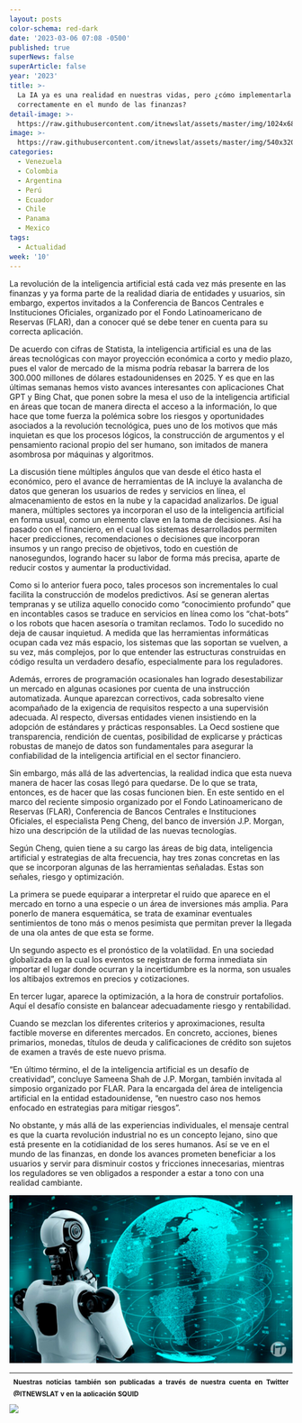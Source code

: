```yaml
---
layout: posts
color-schema: red-dark
date: '2023-03-06 07:08 -0500'
published: true
superNews: false
superArticle: false
year: '2023'
title: >-
  La IA ya es una realidad en nuestras vidas, pero ¿cómo implementarla
  correctamente en el mundo de las finanzas? 
detail-image: >-
  https://raw.githubusercontent.com/itnewslat/assets/master/img/1024x680/mundo-AI-g.jpg
image: >-
  https://raw.githubusercontent.com/itnewslat/assets/master/img/540x320/mundo-AI-p.jpg
categories:
  - Venezuela
  - Colombia
  - Argentina
  - Perú
  - Ecuador
  - Chile
  - Panama
  - Mexico
tags:
  - Actualidad
week: '10'
---
```

La revolución de la inteligencia artificial está cada vez más presente en las finanzas y ya forma parte de la realidad diaria de entidades y usuarios, sin embargo, expertos invitados a la Conferencia de Bancos Centrales e Instituciones Oficiales, organizado por el Fondo Latinoamericano de Reservas (FLAR), dan a conocer qué se debe tener en cuenta para su correcta aplicación.

De acuerdo con cifras de Statista, la inteligencia artificial es una de las áreas tecnológicas con mayor proyección económica a corto y medio plazo, pues el valor de mercado de la misma podría rebasar la barrera de los 300.000 millones de dólares estadounidenses en 2025. Y es que en las últimas semanas hemos visto avances interesantes con aplicaciones Chat GPT y Bing Chat, que ponen sobre la mesa el uso de la inteligencia artificial en áreas que tocan de manera directa el acceso a la información, lo que hace que tome fuerza la polémica sobre los riesgos y oportunidades asociados a la revolución tecnológica, pues uno de los motivos que más inquietan es que los procesos lógicos, la construcción de argumentos y el pensamiento racional propio del ser humano, son imitados de manera asombrosa por máquinas y algoritmos.

La discusión tiene múltiples ángulos que van desde el ético hasta el económico, pero el avance de herramientas de IA incluye la avalancha de datos que generan los usuarios de redes y servicios en línea, el almacenamiento de estos en la nube y la capacidad analizarlos. De igual manera, múltiples sectores ya incorporan el uso de la inteligencia artificial en forma usual, como un elemento clave en la toma de decisiones. Así ha pasado con el financiero, en el cual los sistemas desarrollados permiten hacer predicciones, recomendaciones o decisiones que incorporan insumos y un rango preciso de objetivos, todo en cuestión de nanosegundos, logrando hacer su labor de forma más precisa, aparte de reducir costos y aumentar la productividad.

Como si lo anterior fuera poco, tales procesos son incrementales lo cual facilita la construcción de modelos predictivos. Así se generan alertas tempranas y se utiliza aquello conocido como “conocimiento profundo” que en incontables casos se traduce en servicios en línea como los “chat-bots” o los robots que hacen asesoría o tramitan reclamos. Todo lo sucedido no deja de causar inquietud.  A medida que las herramientas informáticas ocupan cada vez más espacio, los sistemas que las soportan se vuelven, a su vez, más complejos, por lo que entender las estructuras construidas en código resulta un verdadero desafío, especialmente para los reguladores.

Además, errores de programación ocasionales han logrado desestabilizar un mercado en algunas ocasiones por cuenta de una instrucción automatizada. Aunque aparezcan correctivos, cada sobresalto viene acompañado de la exigencia de requisitos respecto a una supervisión adecuada. Al respecto, diversas entidades vienen insistiendo en la adopción de estándares y prácticas responsables. La Oecd sostiene que transparencia, rendición de cuentas, posibilidad de explicarse y prácticas robustas de manejo de datos son fundamentales para asegurar la confiabilidad de la inteligencia artificial en el sector financiero.

Sin embargo, más allá de las advertencias, la realidad indica que esta nueva manera de hacer las cosas llegó para quedarse. De lo que se trata, entonces, es de hacer que las cosas funcionen bien. En este sentido en el marco del reciente simposio organizado por el Fondo Latinoamericano de Reservas (FLAR), Conferencia de Bancos Centrales e Instituciones Oficiales, el especialista Peng Cheng, del banco de inversión J.P. Morgan, hizo una descripción de la utilidad de las nuevas tecnologías.

Según Cheng, quien tiene a su cargo las áreas de big data, inteligencia artificial y estrategias de alta frecuencia, hay tres zonas concretas en las que se incorporan algunas de las herramientas señaladas. Estas son señales, riesgo y optimización.

La primera se puede equiparar a interpretar el ruido que aparece en el mercado en torno a una especie o un área de inversiones más amplia. Para ponerlo de manera esquemática, se trata de examinar eventuales sentimientos de tono más o menos pesimista que permitan prever la llegada de una ola antes de que esta se forme.

Un segundo aspecto es el pronóstico de la volatilidad. En una sociedad globalizada en la cual los eventos se registran de forma inmediata sin importar el lugar donde ocurran y la incertidumbre es la norma, son usuales los altibajos extremos en precios y cotizaciones.

En tercer lugar, aparece la optimización, a la hora de construir portafolios. Aquí el desafío consiste en balancear adecuadamente riesgo y rentabilidad.

Cuando se mezclan los diferentes criterios y aproximaciones, resulta factible moverse en diferentes mercados. En concreto, acciones, bienes primarios, monedas, títulos de deuda y calificaciones de crédito son sujetos de examen a través de este nuevo prisma.

“En último término, el de la inteligencia artificial es un desafío de creatividad”, concluye Sameena Shah de J.P. Morgan, también invitada al simposio organizado por FLAR. Para la encargada del área de inteligencia artificial en la entidad estadounidense, “en nuestro caso nos hemos enfocado en estrategias para mitigar riesgos”.

No obstante, y más allá de las experiencias individuales, el mensaje central es que la cuarta revolución industrial no es un concepto lejano, sino que está presente en la cotidianidad de los seres humanos. Así se ve en el mundo de las finanzas, en donde los avances prometen beneficiar a los usuarios y servir para disminuir costos y fricciones innecesarias, mientras los reguladores se ven obligados a responder a estar a tono con una realidad cambiante.

![](https://raw.githubusercontent.com/itnewslat/assets/master/img/540x320/mundo-AI-p.jpg)

<table style="height: 42px;" width="569">
<tbody>
<tr>
<td style="text-align: justify;"><sub><strong>Nuestras noticias también son publicadas a través de nuestra cuenta en Twitter <a href="https://twitter.com/itnewslat?lang=es">@ITNEWSLAT</a> y en la aplicación <a href="https://squidapp.co/en/">SQUID</a></strong></sub></td>
</tr>
</tbody>
</table>
<img src="https://tracker.metricool.com/c3po.jpg?hash=56f88a41e39ab42c063cc51676587a04"/>